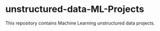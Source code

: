 # unstructured-data-ML-Projects
This repository contains Machine Learning unstructured data projects.
